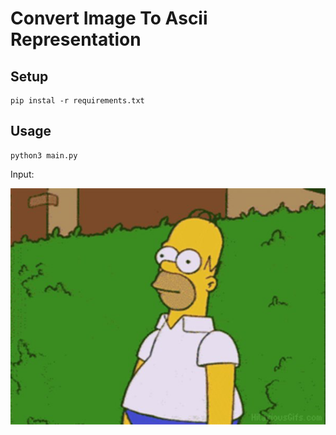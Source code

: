 # Convert Image To Ascii Representation

## Setup
```
pip instal -r requirements.txt
```

## Usage
```
python3 main.py
```

Input:

![input](image.png)